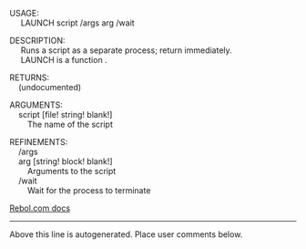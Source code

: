USAGE:  
&nbsp;&nbsp;&nbsp;&nbsp;&nbsp;LAUNCH&nbsp;script&nbsp;/args&nbsp;arg&nbsp;/wait  
  
DESCRIPTION:  
&nbsp;&nbsp;&nbsp;&nbsp;&nbsp;Runs&nbsp;a&nbsp;script&nbsp;as&nbsp;a&nbsp;separate&nbsp;process;&nbsp;return&nbsp;immediately.  
&nbsp;&nbsp;&nbsp;&nbsp;&nbsp;LAUNCH&nbsp;is&nbsp;a&nbsp;function&nbsp;.  
  
RETURNS:  
&nbsp;&nbsp;&nbsp;&nbsp;(undocumented)  
  
ARGUMENTS:  
&nbsp;&nbsp;&nbsp;&nbsp;script&nbsp;[file!&nbsp;string!&nbsp;blank!]  
&nbsp;&nbsp;&nbsp;&nbsp;&nbsp;&nbsp;&nbsp;&nbsp;The&nbsp;name&nbsp;of&nbsp;the&nbsp;script  
  
REFINEMENTS:  
&nbsp;&nbsp;&nbsp;&nbsp;/args  
&nbsp;&nbsp;&nbsp;&nbsp;arg&nbsp;[string!&nbsp;block!&nbsp;blank!]  
&nbsp;&nbsp;&nbsp;&nbsp;&nbsp;&nbsp;&nbsp;&nbsp;Arguments&nbsp;to&nbsp;the&nbsp;script  
&nbsp;&nbsp;&nbsp;&nbsp;/wait  
&nbsp;&nbsp;&nbsp;&nbsp;&nbsp;&nbsp;&nbsp;&nbsp;Wait&nbsp;for&nbsp;the&nbsp;process&nbsp;to&nbsp;terminate  

[Rebol.com docs](http://www.rebol.com/r3/docs/functions/launch.html)
___
Above this line is autogenerated. Place user comments below.